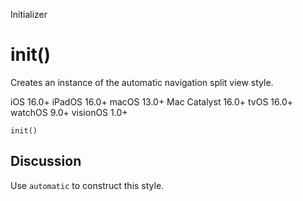 Initializer

# init()

Creates an instance of the automatic navigation split view style.

iOS 16.0+  iPadOS 16.0+  macOS 13.0+  Mac Catalyst 16.0+  tvOS 16.0+  watchOS
9.0+  visionOS 1.0+

    
    
    init()

## Discussion

Use `automatic` to construct this style.

